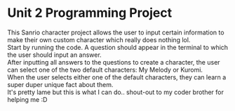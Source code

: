 # Unit 2 Programming Project
This Sanrio character project allows the user to input certain information to make their own custom character which really does nothing lol.   
Start by running the code. A question should appear in the terminal to which the user should input an answer.  
After inputting all answers to the questions to create a character, the user can select one of the two default characters: My Melody or Kuromi.    
When the user selects either one of the default characters, they can learn a super duper unique fact about them.  
It's pretty lame but this is what I can do..
shout-out to my coder brother for helping me :D    
